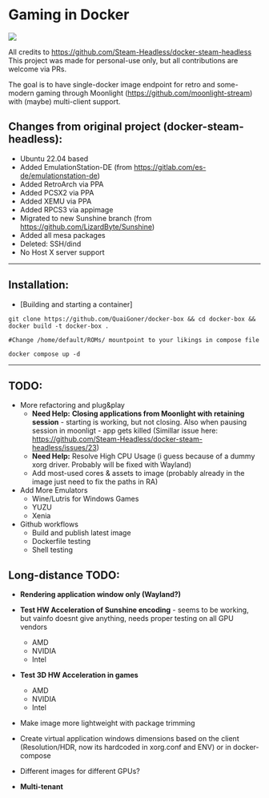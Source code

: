 # Gaming in Docker

![](./overlay/usr/share/backgrounds/docker-box.png)

All credits to https://github.com/Steam-Headless/docker-steam-headless
This project was made for personal-use only, but all contributions are welcome via PRs.

The goal is to have single-docker image endpoint for retro and some-modern gaming through Moonlight (https://github.com/moonlight-stream) with (maybe) multi-client support.

## Changes from original project (docker-steam-headless):
- Ubuntu 22.04 based
- Added EmulationStation-DE (from https://gitlab.com/es-de/emulationstation-de)
- Added RetroArch via PPA
- Added PCSX2 via PPA
- Added XEMU via PPA
- Added RPCS3 via appimage
- Migrated to new Sunshine branch (from https://github.com/LizardByte/Sunshine)
- Added all mesa packages
- Deleted: SSH/dind
- No Host X server support

---
## Installation:

- [Building and starting a container]

```
git clone https://github.com/QuaiGoner/docker-box && cd docker-box && docker build -t docker-box .

#Change /home/default/ROMs/ mountpoint to your likings in compose file

docker compose up -d

```

---
## TODO:
- More refactoring and plug&play
	- **Need Help:** **Closing applications from Moonlight with retaining session** - starting is working, but not closing. Also when pausing session in moonligt - app gets killed (Simillar issue here: https://github.com/Steam-Headless/docker-steam-headless/issues/23)
	- **Need Help:** Resolve High CPU Usage (i guess because of a dummy xorg driver. Probably will be fixed with Wayland)
	- Add most-used cores & assets to image (probably already in the image just need to fix the paths in RA)
- Add More Emulators
	- Wine/Lutris for Windows Games
	- YUZU
	- Xenia
- Github workflows
	- Build and publish latest image
	- Dockerfile testing
	- Shell testing

## Long-distance TODO:
- **Rendering application window only (Wayland?)**
- **Test HW Acceleration of Sunshine encoding** - seems to be working, but vainfo doesnt give anything, needs proper testing on all GPU vendors
	- AMD
	- NVIDIA
	- Intel
- **Test 3D HW Acceleration in games**
	- AMD
	- NVIDIA
	- Intel
- Make image more lightweight with package trimming
- Create virtual application windows dimensions based on the client (Resolution/HDR, now its hardcoded in xorg.conf and ENV) or in docker-compose
- Different images for different GPUs?

- **Multi-tenant**
